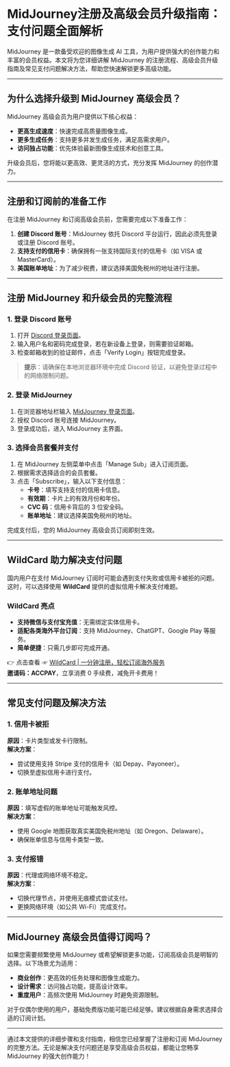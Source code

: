 # MidJourney注册及高级会员升级指南：支付问题全面解析

MidJourney 是一款备受欢迎的图像生成 AI 工具，为用户提供强大的创作能力和丰富的会员权益。本文将为您详细讲解 MidJourney 的注册流程、高级会员升级指南及常见支付问题解决方法，帮助您快速解锁更多高级功能。

---

## 为什么选择升级到 MidJourney 高级会员？

MidJourney 高级会员为用户提供以下核心权益：

- **更高生成速度**：快速完成高质量图像生成。
- **更多生成任务**：支持更多并发生成任务，满足高需求用户。
- **访问独占功能**：优先体验最新图像生成技术和创意工具。

升级会员后，您将能以更高效、更灵活的方式，充分发挥 MidJourney 的创作潜力。

---

## 注册和订阅前的准备工作

在注册 MidJourney 和订阅高级会员前，您需要完成以下准备工作：

1. **创建 Discord 账号**：MidJourney 依托 Discord 平台运行，因此必须先登录或注册 Discord 账号。
2. **支持支付的信用卡**：确保拥有一张支持国际支付的信用卡（如 VISA 或 MasterCard）。
3. **美国账单地址**：为了减少税费，建议选择美国免税州的地址进行注册。

---

## 注册 MidJourney 和升级会员的完整流程

### 1. 登录 Discord 账号

1. 打开 [Discord 登录页面](https://discord.com/login)。
2. 输入用户名和密码完成登录，若在新设备上登录，则需要验证邮箱。
3. 检查邮箱收到的验证邮件，点击「Verify Login」按钮完成登录。

> **提示**：请确保在本地浏览器环境中完成 Discord 验证，以避免登录过程中的网络限制问题。

### 2. 登录 MidJourney

1. 在浏览器地址栏输入 [MidJourney 登录页面](https://www.midjourney.com/login/)。
2. 授权 Discord 账号连接 MidJourney。
3. 登录成功后，进入 MidJourney 主界面。

### 3. 选择会员套餐并支付

1. 在 MidJourney 左侧菜单中点击「Manage Sub」进入订阅页面。
2. 根据需求选择适合的会员套餐。
3. 点击「Subscribe」，输入以下支付信息：
   - **卡号**：填写支持支付的信用卡信息。
   - **有效期**：卡片上的有效月份和年份。
   - **CVC 码**：信用卡背后的 3 位安全码。
   - **账单地址**：建议选择美国免税州的地址。

完成支付后，您的 MidJourney 高级会员订阅即刻生效。

---

## WildCard 助力解决支付问题

国内用户在支付 MidJourney 订阅时可能会遇到支付失败或信用卡被拒的问题。这时，可以选择使用 **WildCard** 提供的虚拟信用卡解决支付难题。

### WildCard 亮点

- **支持微信与支付宝充值**：无需绑定实体信用卡。
- **适配各类海外平台订阅**：支持 MidJourney、ChatGPT、Google Play 等服务。
- **简单便捷**：只需几步即可完成开通。

👉 点击查看 ☞ [WildCard | 一分钟注册，轻松订阅海外服务](https://bit.ly/bewildcard)  
**邀请码：ACCPAY**，立享消费 0 手续费，减免开卡费用！

---

## 常见支付问题及解决方法

### 1. 信用卡被拒
**原因**：卡片类型或发卡行限制。  
**解决方案**：
- 尝试使用支持 Stripe 支付的信用卡（如 Depay、Payoneer）。
- 切换至虚拟信用卡进行支付。

### 2. 账单地址问题
**原因**：填写虚假的账单地址可能触发风控。  
**解决方案**：
- 使用 Google 地图获取真实美国免税州地址（如 Oregon、Delaware）。
- 确保账单信息与信用卡类型一致。

### 3. 支付报错
**原因**：代理或网络环境不稳定。  
**解决方案**：
- 切换代理节点，并使用无痕模式尝试支付。
- 更换网络环境（如公共 Wi-Fi）完成支付。

---

## MidJourney 高级会员值得订阅吗？

如果您需要频繁使用 MidJourney 或希望解锁更多功能，订阅高级会员是明智的选择。以下场景尤为适用：

- **商业创作**：更高效的任务处理和图像生成能力。
- **设计需求**：访问独占功能，提高设计效率。
- **重度用户**：高频次使用 MidJourney 时避免资源限制。

对于仅偶尔使用的用户，基础免费版功能可能已经足够。建议根据自身需求选择合适的订阅计划。

---

通过本文提供的详细步骤和支付指南，相信您已经掌握了注册和订阅 MidJourney 的完整方法。无论是解决支付问题还是享受高级会员权益，都能让您畅享 MidJourney 的强大创作能力！
